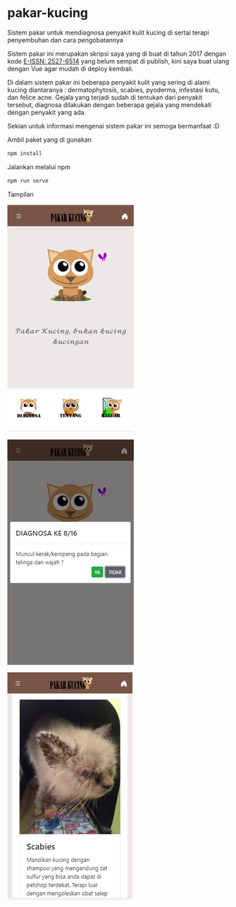 # pakar-kucing
Sistem pakar untuk mendiagnosa penyakit kulit kucing di sertai terapi penyembuhan dan cara pengobatannya

Sistem pakar ini merupakan skripsi saya yang di buat di tahun 2017 dengan kode [E-ISSN: 2527-6514](https://ejournal.nusamandiri.ac.id/index.php/pilar/article/view/81/68) yang belum sempat di publish, kini saya buat ulang dengan Vue agar mudah di deploy kembali.

Di dalam sistem pakar ini beberapa penyakit kulit yang sering di alami kucing diantaranya : dermatophytosis, scabies, pyoderma, infestasi kutu, dan felice acne. Gejala yang terjadi sudah di tentukan dari penyakit tersebut, diagnosa dilakukan dengan beberapa gejala yang mendekati dengan penyakit yang ada.

Sekian untuk informasi mengenai sistem pakar ini semoga bermanfaat :D

Ambil paket yang di gunakan
```bash
npm install
```

Jalankan melalui npm
```bash
npm run serve
```

Tampilan

[![home](./screen/home.png)](./../../)

[![diagnose](./screen/diagnose.png)](./../../)

[![conclusion](./screen/conclusion.png)](./../../)
